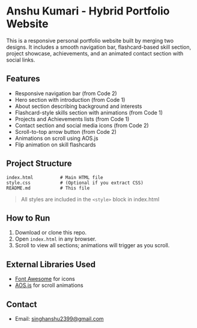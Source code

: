 # Anshu Kumari - Hybrid Portfolio Website

This is a responsive personal portfolio website built by merging two designs. It includes a smooth navigation bar, flashcard-based skill section, project showcase, achievements, and an animated contact section with social links.

## Features
- Responsive navigation bar (from Code 2)
- Hero section with introduction (from Code 1)
- About section describing background and interests
- Flashcard-style skills section with animations (from Code 1)
- Projects and Achievements lists (from Code 1)
- Contact section and social media icons (from Code 2)
- Scroll-to-top arrow button (from Code 2)
- Animations on scroll using AOS.js
- Flip animation on skill flashcards

## Project Structure
```
index.html          # Main HTML file
style.css           # (Optional if you extract CSS)
README.md           # This file
```
> All styles are included in the `<style>` block in index.html

## How to Run
1. Download or clone this repo.
2. Open `index.html` in any browser.
3. Scroll to view all sections; animations will trigger as you scroll.

## External Libraries Used
- [Font Awesome](https://fontawesome.com) for icons
- [AOS.js](https://michalsnik.github.io/aos/) for scroll animations

## Contact
- Email: singhanshu2399@gmail.com

